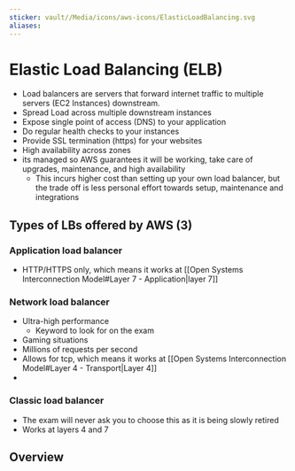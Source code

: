 ```yaml
---
sticker: vault//Media/icons/aws-icons/ElasticLoadBalancing.svg
aliases:
---
```

# Elastic Load Balancing (ELB)

- Load balancers are servers that forward internet traffic to multiple servers (EC2 Instances) downstream.
- Spread Load across multiple downstream instances
- Expose single point of access (DNS) to your application
- Do regular health checks to your instances
- Provide SSL termination (https) for your websites
- High availability across zones
- its managed so AWS guarantees it will be working, take care of upgrades, maintenance, and high availability
	- This incurs higher cost than setting up your own load balancer, but the trade off is less personal effort towards setup, maintenance and integrations

## Types of LBs offered by AWS (3)
### Application load balancer
- HTTP/HTTPS only, which means it works at [[Open Systems Interconnection Model#Layer 7 - Application|layer 7]]
### Network load balancer
- Ultra-high performance
	- Keyword to look for  on the exam
- Gaming situations
- Millions of requests per second
- Allows for tcp, which means it works at [[Open Systems Interconnection Model#Layer 4 - Transport|Layer 4]]
- 
### Classic load balancer
- The exam will never ask you to choose this as it is being slowly retired
- Works at layers 4 and 7 

## Overview
